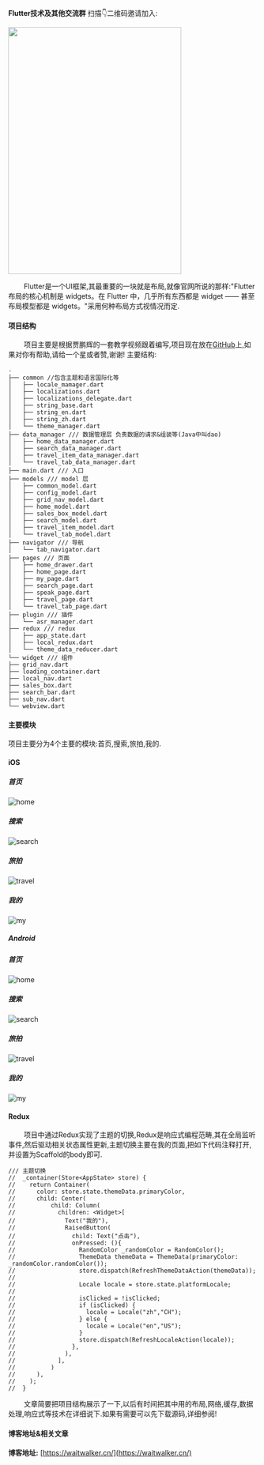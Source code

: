 **Flutter技术及其他交流群** 扫描👇二维码邀请加入:


<img src="https://github.com/waitwalker/Resources/blob/master/Flutter/group/flutter_development_0923.JPG?raw=true" width="350" height="500" align=center />


&nbsp;&nbsp;&nbsp;&nbsp;&nbsp;&nbsp;&nbsp;&nbsp;Flutter是一个UI框架,其最重要的一块就是布局,就像官网所说的那样:"Flutter 布局的核心机制是 widgets。在 Flutter 中，几乎所有东西都是 widget —— 甚至布局模型都是 widgets。"采用何种布局方式视情况而定.

#### 项目结构
&nbsp;&nbsp;&nbsp;&nbsp;&nbsp;&nbsp;&nbsp;&nbsp;项目主要是根据贾鹏辉的一套教学视频跟着编写,项目现在放在[GitHub](https://github.com/waitwalker/flutter_trip)上,如果对你有帮助,请给一个星或者赞,谢谢!
主要结构:
```
.
├── common //包含主题和语言国际化等
│   ├── locale_mamager.dart
│   ├── localizations.dart
│   ├── localizations_delegate.dart
│   ├── string_base.dart
│   ├── string_en.dart
│   ├── string_zh.dart
│   └── theme_manager.dart
├── data_manager /// 数据管理层 负责数据的请求&组装等(Java中叫dao)
│   ├── home_data_manager.dart
│   ├── search_data_manager.dart
│   ├── travel_item_data_manager.dart
│   └── travel_tab_data_manager.dart
├── main.dart /// 入口
├── models /// model 层
│   ├── common_model.dart
│   ├── config_model.dart
│   ├── grid_nav_model.dart
│   ├── home_model.dart
│   ├── sales_box_model.dart
│   ├── search_model.dart
│   ├── travel_item_model.dart
│   └── travel_tab_model.dart
├── navigator /// 导航
│   └── tab_navigator.dart
├── pages /// 页面
│   ├── home_drawer.dart
│   ├── home_page.dart
│   ├── my_page.dart
│   ├── search_page.dart
│   ├── speak_page.dart
│   ├── travel_page.dart
│   └── travel_tab_page.dart
├── plugin /// 插件
│   └── asr_manager.dart
├── redux /// redux
│   ├── app_state.dart
│   ├── local_redux.dart
│   └── theme_data_reducer.dart
└── widget /// 组件
├── grid_nav.dart
├── loading_container.dart
├── local_nav.dart
├── sales_box.dart
├── search_bar.dart
├── sub_nav.dart
└── webview.dart
```

#### 主要模块
项目主要分为4个主要的模块:首页,搜索,旅拍,我的.
#### iOS
##### 首页
![home](https://github.com/waitwalker/Resources/blob/master/Flutter/flutter_trip/iOS/home/home_join.jpg?raw=true)
##### 搜索
![search](https://github.com/waitwalker/Resources/blob/master/Flutter/flutter_trip/iOS/search/search_join.png?raw=true)
##### 旅拍
![travel](https://github.com/waitwalker/Resources/blob/master/Flutter/flutter_trip/iOS/travel/travel_join.jpg?raw=true)
##### 我的
![my](https://github.com/waitwalker/Resources/blob/master/Flutter/flutter_trip/iOS/my/my_join.png?raw=true)

##### Android
##### 首页
![home](https://github.com/waitwalker/Resources/blob/master/Flutter/flutter_trip/Android/home/home_join.jpg?raw=true)
##### 搜索
![search](https://github.com/waitwalker/Resources/blob/master/Flutter/flutter_trip/Android/search/search_join.png?raw=true)
##### 旅拍
![travel](https://github.com/waitwalker/Resources/blob/master/Flutter/flutter_trip/Android/travel/travel_join.jpg?raw=true)
##### 我的
![my](https://github.com/waitwalker/Resources/blob/master/Flutter/flutter_trip/Android/my/my_join.png?raw=true)

#### Redux
&nbsp;&nbsp;&nbsp;&nbsp;&nbsp;&nbsp;&nbsp;&nbsp;项目中通过Redux实现了主题的切换,Redux是响应式编程范畴,其在全局监听事件,然后驱动相关状态属性更新,主题切换主要在我的页面,把如下代码注释打开,并设置为Scaffold的body即可.
```
/// 主题切换
//  _container(Store<AppState> store) {
//    return Container(
//      color: store.state.themeData.primaryColor,
//      child: Center(
//          child: Column(
//            children: <Widget>[
//              Text("我的"),
//              RaisedButton(
//                child: Text("点击"),
//                onPressed: (){
//                  RandomColor _randomColor = RandomColor();
//                  ThemeData themeData = ThemeData(primaryColor: _randomColor.randomColor());
//                  store.dispatch(RefreshThemeDataAction(themeData));
//
//                  Locale locale = store.state.platformLocale;
//
//                  isClicked = !isClicked;
//                  if (isClicked) {
//                    locale = Locale("zh","CH");
//                  } else {
//                    locale = Locale("en","US");
//                  }
//                  store.dispatch(RefreshLocaleAction(locale));
//                },
//              ),
//            ],
//          )
//      ),
//    );
//  }
```
&nbsp;&nbsp;&nbsp;&nbsp;&nbsp;&nbsp;&nbsp;&nbsp;文章简要把项目结构展示了一下,以后有时间把其中用的布局,网络,缓存,数据处理,响应式等技术在详细说下.如果有需要可以先下载源码,详细参阅!

#### 博客地址&相关文章
**博客地址:** [https://waitwalker.cn/](https://waitwalker.cn/)


